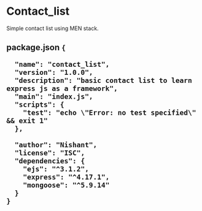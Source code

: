 # Contact_list
Simple contact list using MEN stack.

<h2>package.json
<code>{<br>
  "name": "contact_list",
  "version": "1.0.0",
  "description": "basic contact list to learn express js as a framework",
  "main": "index.js",
  "scripts": {
    "test": "echo \"Error: no test specified\" && exit 1"
  },<br>
  "author": "Nishant",
  "license": "ISC",
  "dependencies": {
    "ejs": "^3.1.2",
    "express": "^4.17.1",
    "mongoose": "^5.9.14"
  }
}</code>
